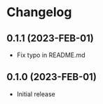 # Changelog

## 0.1.1 (2023-FEB-01)

- Fix typo in README.md

## 0.1.0 (2023-FEB-01)

- Initial release
